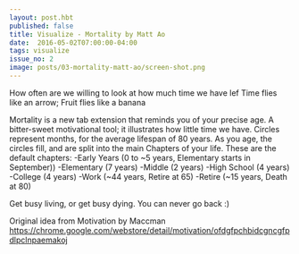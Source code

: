 ```yaml
---
layout: post.hbt
published: false
title: Visualize - Mortality by Matt Ao
date:  2016-05-02T07:00:00-04:00
tags: visualize
issue_no: 2
image: posts/03-mortality-matt-ao/screen-shot.png
---
```

How often are we willing to look at how much time we have lef
Time flies like an arrow;
Fruit flies like a banana

Mortality is a new tab extension that reminds you of your precise age.
A bitter-sweet motivational tool; it illustrates how little time we have.
Circles represent months, for the average lifespan of 80 years.
As you age, the circles fill, and are split into the main Chapters of your life.
These are the default chapters:
  -Early Years (0 to ~5 years, Elementary starts in September))
  -Elementary (7 years)
  -Middle (2 years)
  -High School (4 years)
  -College (4 years)
  -Work (~44 years, Retire at 65)
  -Retire (~15 years, Death at 80)

Get busy living, or get busy dying.
You can never go back :)

Original idea from Motivation by Maccman
https://chrome.google.com/webstore/detail/motivation/ofdgfpchbidcgncgfpdlpclnpaemakoj



<!--more-->

